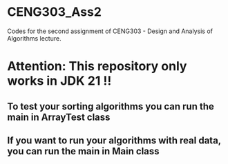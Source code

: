 # CENG303_Ass2
Codes for the second assignment of CENG303 - Design and Analysis of Algorithms lecture.


# Attention: This repository only works in JDK 21 !!

## To test your sorting algorithms you can run the main in ArrayTest class

## If you want to run your algorithms with real data, you can run the main in Main class
